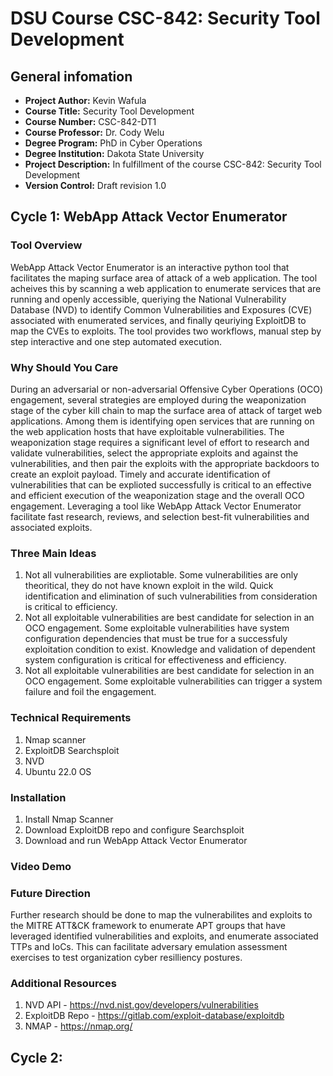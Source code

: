 # DSU Course CSC-842: Security Tool Development

## General infomation
- **Project Author:**  Kevin Wafula
- **Course Title:** Security Tool Development
- **Course Number:** CSC-842-DT1
- **Course Professor:** Dr. Cody Welu
- **Degree Program:** PhD in Cyber Operations
- **Degree Institution:** Dakota State University  
- **Project Description:** In fulfillment of the course CSC-842: Security Tool Development
- **Version Control:** Draft revision 1.0

## Cycle 1:  WebApp Attack Vector Enumerator
### Tool Overview
WebApp Attack Vector Enumerator is an interactive python tool that facilitates the maping surface area of attack of a web application. The tool acheives this by scanning a web application to enumerate services that are running and openly accessible, queriying the National Vulnerability Database (NVD) to identify Common Vulnerabilities and Exposures (CVE) associated with enumerated services, and finally qeuriying ExploitDB to map the CVEs to exploits. The tool provides two workflows, manual step by step interactive and one step automated execution.
### Why Should You Care
During an adversarial or non-adversarial Offensive Cyber Operations (OCO) engagement, several strategies are employed during the weaponization stage of the cyber kill chain to map the surface area of attack of target web applications. Among them is identifying open services that are running on the web application hosts that have exploitable vulnerabilities. The weaponization stage requires a significant level of effort to research and validate vulnerabilities, select the appropriate exploits and against the vulnerabilities, and then pair the exploits with the appropriate backdoors to create an exploit payload. Timely and accurate identification of vulnerabilities that can be explioted successfully is critical to an effective and efficient execution of the weaponization stage and the overall OCO engagement. Leveraging a tool like WebApp Attack Vector Enumerator facilitate fast research, reviews, and selection best-fit vulnerabilities and associated exploits.
### Three Main Ideas
1. Not all vulnerabilities are expliotable. Some vulnerabilities are only theoritical, they do not have known exploit in the wild. Quick identification and elimination of such vulnerabilities from consideration is critical to efficiency.
2. Not all exploitable vulnerabilities are best candidate for selection in an OCO engagement. Some exploitable vulnerabilities have system configuration dependencies that must be true for a successfuly exploitation condition to exist. Knowledge and validation of dependent system configuration is critical for effectiveness and efficiency.
3. Not all exploitable vulnerabilities are best candidate for selection in an OCO engagement. Some exploitable vulnerabilities can trigger a system failure and foil the engagement.
### Technical Requirements
 1. Nmap scanner
 2. ExploitDB Searchsploit
 3. NVD
 4. Ubuntu 22.0 OS
### Installation
1. Install Nmap Scanner
2. Download ExploitDB repo and configure Searchsploit
3. Download and run WebApp Attack Vector Enumerator
### Video Demo

### Future Direction
Further research should be done to map the vulnerabilites and exploits to the MITRE ATT&CK framework to enumerate APT groups that have leveraged identified vulnerabilities and exploits, and enumerate associated TTPs and IoCs. This can facilitate adversary emulation assessment exercises to test organization cyber resilliency postures.

### Additional Resources
1. NVD API - https://nvd.nist.gov/developers/vulnerabilities
2. ExploitDB Repo - https://gitlab.com/exploit-database/exploitdb
3. NMAP - https://nmap.org/
## Cycle 2:
